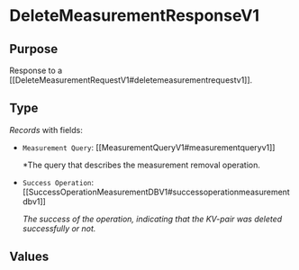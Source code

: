 # DeleteMeasurementResponseV1

## Purpose

<!-- ANCHOR: purpose -->
Response to a [[DeleteMeasurementRequestV1#deletemeasurementrequestv1]].
<!-- ANCHOR_END: purpose -->

## Type

<!-- ANCHOR: type -->
<div class="type">

*Records* with fields:
- `Measurement Query`: [[MeasurementQueryV1#measurementqueryv1]]

  *The query that describes the measurement removal operation.

- `Success Operation`: [[SuccessOperationMeasurementDBV1#successoperationmeasurementdbv1]]

  *The success of the operation, indicating that the KV-pair was deleted successfully or not.*


</div>
<!-- ANCHOR_END: type -->

## Values

